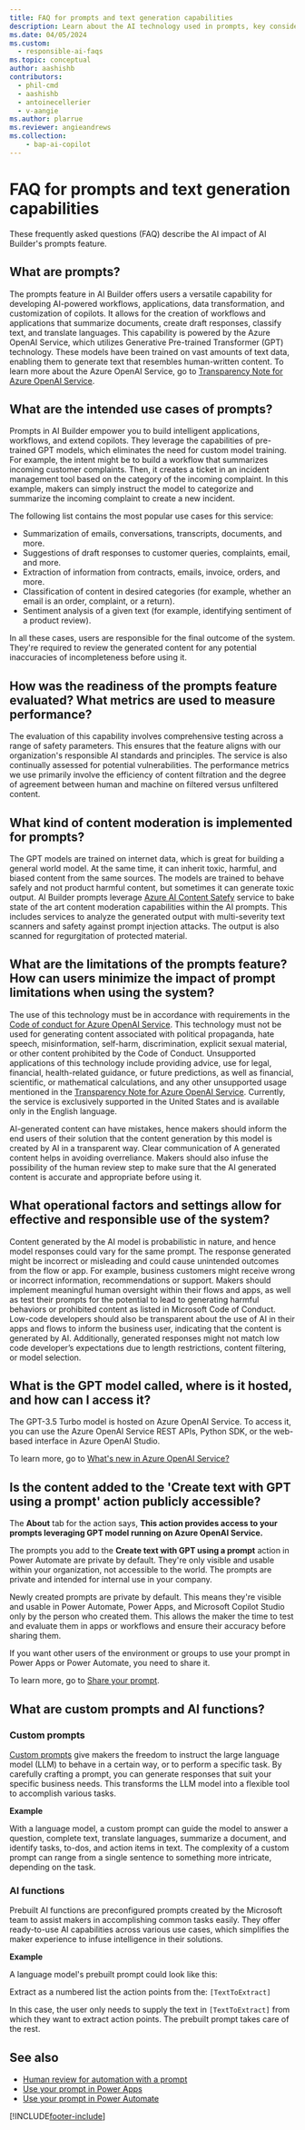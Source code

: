 ```yaml
---
title: FAQ for prompts and text generation capabilities
description: Learn about the AI technology used in prompts, key considerations and details about how the AI is used, how it was tested and evaluated, and limitations.
ms.date: 04/05/2024
ms.custom: 
  - responsible-ai-faqs
ms.topic: conceptual
author: aashishb
contributors:
  - phil-cmd
  - aashishb
  - antoinecellerier
  - v-aangie
ms.author: plarrue
ms.reviewer: angieandrews
ms.collection: 
    - bap-ai-copilot
---
```


# FAQ for prompts and text generation capabilities

These frequently asked questions (FAQ) describe the AI impact of AI Builder's prompts feature.

## What are prompts?

The prompts feature in AI Builder offers users a versatile capability for developing AI-powered workflows, applications, data transformation, and customization of copilots. It allows for the creation of workflows and applications that summarize documents, create draft responses, classify text, and translate languages. This capability is powered by the Azure OpenAI Service, which utilizes Generative Pre-trained Transformer (GPT) technology. These models have been trained on vast amounts of text data, enabling them to generate text that resembles human-written content. To learn more about the Azure OpenAI Service, go to [Transparency Note for Azure OpenAI Service](/legal/cognitive-services/openai/transparency-note?tabs=text).

## What are the intended use cases of prompts?

Prompts in AI Builder empower you to build intelligent applications, workflows, and extend copilots. They leverage the capabilities of pre-trained GPT models, which eliminates the need for custom model training. For example, the intent might be to build a workflow that summarizes incoming customer complaints. Then, it creates a ticket in an incident management tool based on the category of the incoming complaint. In this example, makers can simply instruct the model to categorize and summarize the incoming complaint to create a new incident.

The following list contains the most popular use cases for this service:

- Summarization of emails, conversations, transcripts, documents, and more.
- Suggestions of draft responses to customer queries, complaints, email, and more.
- Extraction of information from contracts, emails, invoice, orders, and more.
- Classification of content in desired categories (for example, whether an email is an order, complaint, or a return).
- Sentiment analysis of a given text (for example, identifying sentiment of a product review).

In all these cases, users are responsible for the final outcome of the system. They're required to review the generated content for any potential inaccuracies of incompleteness before using it.

## How was the readiness of the prompts feature evaluated? What metrics are used to measure performance?

The evaluation of this capability involves comprehensive testing across a range of safety parameters. This ensures that the feature aligns with our organization's responsible AI standards and principles. The service is also continually assessed for potential vulnerabilities. The performance metrics we use primarily involve the efficiency of content filtration and the degree of agreement between human and machine on filtered versus unfiltered content.

## What kind of content moderation is implemented for prompts?

The GPT models are trained on internet data, which is great for building a general world model. At the same time, it can inherit toxic, harmful, and biased content from the same sources. The models are trained to behave safely and not product harmful content, but sometimes it can generate toxic output. AI Builder prompts leverage [Azure AI Content Satefy](/azure/ai-services/content-safety/overview) service to bake state of the art content moderation capabilities within the AI prompts. This includes services to analyze the generated output with multi-severity text scanners and safety against prompt injection attacks. The output is also scanned for regurgitation of protected material.

## What are the limitations of the prompts feature? How can users minimize the impact of prompt limitations when using the system?

The use of this technology must be in accordance with requirements in the [Code of conduct for Azure OpenAI Service](/legal/cognitive-services/openai/code-of-conduct). This technology must not be used for generating content associated with political propaganda, hate speech, misinformation, self-harm, discrimination, explicit sexual material, or other content prohibited by the Code of Conduct. Unsupported applications of this technology include providing advice, use for legal, financial, health-related guidance, or future predictions, as well as financial, scientific, or mathematical calculations, and any other unsupported usage mentioned in the [Transparency Note for Azure OpenAI Service](/legal/cognitive-services/openai/transparency-note?tabs=text). Currently, the service is exclusively supported in the United States and is available only in the English language.

AI-generated content can have mistakes, hence makers should inform the end users of their solution that the content generation by this model is created by AI in a transparent way. Clear communication of A generated content helps in avoiding overreliance. Makers should also infuse the possibility of the human review step to make sure that the AI generated content is accurate and appropriate before using it.

## What operational factors and settings allow for effective and responsible use of the system?

Content generated by the AI model is probabilistic in nature, and hence model responses could vary for the same prompt. The response generated might be incorrect or misleading and could cause unintended outcomes from the flow or app. For example, business customers might receive wrong or incorrect information, recommendations or support. Makers should implement meaningful human oversight within their flows and apps, as well as test their prompts for the potential to lead to generating harmful behaviors or prohibited content as listed in Microsoft Code of Conduct. Low-code developers should also be transparent about the use of AI in their apps and flows to inform the business user, indicating that the content is generated by AI. Additionally, generated responses might not match low code developer’s expectations due to length restrictions, content filtering, or model selection.

## What is the GPT model called, where is it hosted, and how can I access it?

The GPT-3.5 Turbo model is hosted on Azure OpenAI Service. To access it, you can use the Azure OpenAI Service REST APIs, Python SDK, or the web-based interface in Azure OpenAI Studio.

To learn more, go to [What's new in Azure OpenAI Service?](/azure/ai-services/openai/whats-new)

## Is the content added to the 'Create text with GPT using a prompt' action publicly accessible?

The **About** tab for the action says, **This action provides access to your prompts leveraging GPT model running on Azure OpenAI Service.**

The prompts you add to the **Create text with GPT using a prompt** action in Power Automate are private by default. They're only visible and usable within your organization, not accessible to the world. The prompts are private and intended for internal use in your company.

Newly created prompts are private by default. This means they're visible and usable in Power Automate, Power Apps, and Microsoft Copilot Studio only by the person who created them. This allows the maker the time to test and evaluate them in apps or workflows and ensure their accuracy before sharing them.

If you want other users of the environment or groups to use your prompt in Power Apps or Power Automate, you need to share it.

To learn more, go to [Share your prompt](share-your-prompt.md).

## What are custom prompts and AI functions?

### Custom prompts

[Custom prompts](create-a-custom-prompt.md) give makers the freedom to instruct the large language model (LLM) to behave in a certain way, or to perform a specific task. By carefully crafting a prompt, you can generate responses that suit your specific business needs. This transforms the LLM model into a flexible tool to accomplish various tasks.

**Example**

With a language model, a custom prompt can guide the model to answer a question, complete text, translate languages, summarize a document, and identify tasks, to-dos, and action items in text. The complexity of a custom prompt can range from a single sentence to something more intricate, depending on the task.

### AI functions

Prebuilt AI functions are preconfigured prompts created by the Microsoft team to assist makers in accomplishing common tasks easily. They offer ready-to-use AI capabilities across various use cases, which simplifies the maker experience to infuse intelligence in their solutions.

**Example**

A language model's prebuilt prompt could look like this:

Extract as a numbered list the action points from the: `[TextToExtract]`

In this case, the user only needs to supply the text in `[TextToExtract]` from which they want to extract action points. The prebuilt prompt takes care of the rest.

## See also

- [Human review for automation with a prompt](azure-openai-human-review.md)
- [Use your prompt in Power Apps](use-a-custom-prompt-in-app.md)
- [Use your prompt in Power Automate](use-a-custom-prompt-in-flow.md)

[!INCLUDE[footer-include](./includes/footer-banner.md)]
